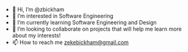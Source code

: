 - 👋 Hi, I’m @zbickham
- 👀 I’m interested in Software Engineering
- 🌱 I’m currently learning Software Engineering and Design
- 💞️ I’m looking to collaborate on projects that will help me learn more about my interests!
- 📫 How to reach me zekebickham@gmail.com

<!---
zbickham/zbickham is a ✨ special ✨ repository because its `README.md` (this file) appears on your GitHub profile.
You can click the Preview link to take a look at your changes.
--->

